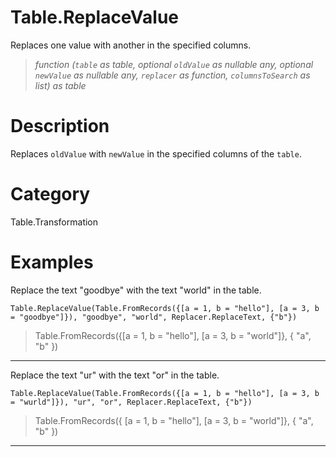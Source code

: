 ﻿# Table.ReplaceValue
Replaces one value with another in the specified columns.
> _function (<code>table</code> as table, optional <code>oldValue</code> as nullable any, optional <code>newValue</code> as nullable any, <code>replacer</code> as function, <code>columnsToSearch</code> as list) as table_
# Description 
Replaces <code>oldValue</code> with <code>newValue</code> in the specified columns of the <code>table</code>.

# Category 
Table.Transformation
# Examples 
Replace the text "goodbye" with the text "world" in the table.
```
Table.ReplaceValue(Table.FromRecords({[a = 1, b = "hello"], [a = 3, b = "goodbye"]}), "goodbye", "world", Replacer.ReplaceText, {"b"})
```
> Table.FromRecords({[a = 1, b = "hello"], 
    [a = 3, b = "world"]}, {
    "a",
    "b"
})
***
Replace the text "ur" with the text "or" in the table.
```
Table.ReplaceValue(Table.FromRecords({[a = 1, b = "hello"], [a = 3, b = "wurld"]}), "ur", "or", Replacer.ReplaceText, {"b"})
```
> Table.FromRecords({ [a = 1, b = "hello"], 
    [a = 3, b = "world"]}, {
    "a",
    "b"
})
***
